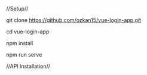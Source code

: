 
//Setup//

git clone https://github.com/ozkan15/vue-login-app.git

cd vue-login-app

npm install

npm run serve

//API Installation//
